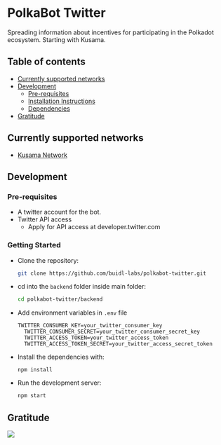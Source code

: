 # PolkaBot Twitter

Spreading information about incentives for participating in the Polkadot ecosystem. Starting with Kusama.

## Table of contents

- [Currently supported networks](#supported_networks)
- [Development](#development)
  - [Pre-requisites](#development-pre-requisites)
  - [Installation Instructions](#installation)
  - [Dependencies](#dependencies)
- [Gratitude](#gratitude)

## Currently supported networks <a name = "supported_networks"></a>

- [Kusama Network](https://kusama.network/)

## Development <a name = "development"></a>

### Pre-requisites <a name = "usage-pre-requisites"></a>

- A twitter account for the bot.
- Twitter API access
  - Apply for API access at developer.twitter.com

### Getting Started

- Clone the repository:
  ```bash
  git clone https://github.com/buidl-labs/polkabot-twitter.git
  ```
- cd into the `backend` folder inside main folder:
  ```bash
  cd polkabot-twitter/backend
  ```
- Add environment variables in `.env` file

  ```env
  TWITTER_CONSUMER_KEY=your_twitter_consumer_key
    TWITTER_CONSUMER_SECRET=your_twitter_consumer_secret_key
    TWITTER_ACCESS_TOKEN=your_twitter_access_token
    TWITTER_ACCESS_TOKEN_SECRET=your_twitter_access_secret_token

  ```

- Install the dependencies with:

  ```
  npm install
  ```

- Run the development server:

  ```bash
  npm start
  ```

## Gratitude <a name = "gratitude"></a>

![](https://github.com/buidl-labs/polkadot-chains-indexer/blob/master/.github/web3%20foundation_grants_badge_black.png)
